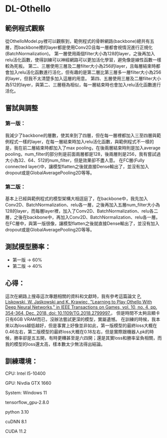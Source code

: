 # DL-Othello
## 範例程式觀察
從OthelloModel.py裡可以觀察到，範例程式的骨幹網路(backbone)總共有五層，而backbone裡的layer都是使用Conv2D且每一層都會視情況進行正規化(BatchNormalization)。
第一層使用兩個filter大小為128的layer，之後再加入relu活化函數，使得訓練可以神經網路可以更加活化學習，避免像是線性函數一樣較為死板。
第二、三層使用三層及二層filter大小為256的layer，且每層結束時都會加入relu活化函數進行活化，但有趣的是第二層比第三層多一層filter大小為256的layer，但我不太清楚多加入這層的用意。
第四、五層使用三層及二層filter大小為512的layer，與第二、三層極為相似，每一層結束時也會加入relu活化函數進行活化。

## 嘗試與調整
### 第一版：
我減少了backbone的層數，使其來到了四層，但在每一層裡都加入三至四層與範例程式一樣的layer，在每一層結束時加入relu活化函數，與範例程式不一樣的是，我在前二層結束時都加入了max pooling，在後兩層結束時則是加入average pooling，num_filter的部分則是前面兩層都是128，後兩層則是256，我有嘗試過大小為32、64、512的num_filter，但是效果卻不盡人意。
在FC層(Fully connected layer)中，讓模型flatten之後就直接Dense輸出了，並沒有加入dropout或是GlobalAveragePooling2D等等。
			
### 第二版：     
基本上已經與範例程式的模型架構大相逕庭了，在backbone中，我先加入Conv2D、BatchNormalization、relu各一層，之後再加入五層num_filter大小為128的layer，而每層layer裡，加入了Conv2D、BatchNormalization、relu各二層，之後在backbone中，再加入Conv2D、BatchNormalization、relu各一層。
在FC層中，與第一版很像，讓模型flatten之後就直接Dense輸出了，並沒有加入dropout或是GlobalAveragePooling2D等等。

## 測試模型勝率：
 - 第一版 -> 60%
 - 第二版 -> 40%

## 心得：
這次在網路上搜尋這次專題相關的資料和文獻時，我有參考這篇論文
[P. Liskowski, W. Jaśkowski and K. Krawiec, "Learning to Play Othello With Deep Neural Networks," in IEEE Transactions on Games, vol. 10, no. 4, pp. 354-364, Dec. 2018, doi: 10.1109/TG.2018.2799997.](https://arxiv.org/pdf/1711.06583.pdf)，
但是時間不太夠且顯卡只有6GB VRAM而已，沒辦法嘗試更深的模型，實屬遺憾。
	在訓練的時候，我本來以為loss越低越好，但是事實上好像並非如此，第一版模型的最終loss大概在0.46左右，第二版模型的最終loss大概在0.18左右，但是實際跟機器人pk的時候，勝率卻是五五開，有時更糟甚至是六四開；還是其實loss和勝率呈負相關，而我的模型的loss還太高，樣本數太少無法得出結論。

## 訓練環境：
CPU: 		Intel I5-10400

GPU: 		Nivdia GTX 1660

System: 	Windows 11

tensorflow_gpu-2.8.0

python 3.10

cuDNN 8.1

CUDA 11.2
